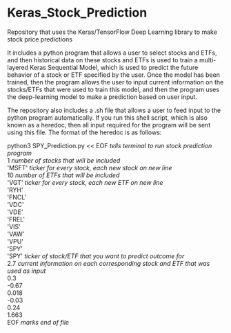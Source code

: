 # Keras_Stock_Prediction
Repository that uses the Keras/TensorFlow Deep Learning library to make stock price predictions


It includes a python program that allows a user to select stocks and ETFs, and then historical data on these stocks and ETFs is used to train a multi-layered Keras Sequential Model, which is used to predict the future behavior of a stock or ETF specified by the user. Once the model has been trained, then the program allows the user to input current information on the stocks/ETFs that were used to train this model, and then the program uses the deep-learning model to make a prediction based on user input. 

The repository also includes a .sh file that allows a user to feed input to the python program automatically. If you run this shell script, which is also known as a heredoc, then all input required for the program will be sent using this file. The format of the heredoc is as follows:

python3 SPY_Prediction.py << EOF *tells terminal to run stock prediction program* \
1 *number of stocks that will be included*\
'MSFT' *ticker for every stock, each new stock on new line*\
10 *number of ETFs that will be included*\
'VGT' *ticker for every stock, each new ETF on new line*\
'RYH'\
'FNCL'\
'VDC'\
'VDE'\
'FREL'\
'VIS'\
'VAW'\
'VPU'\
'SPY'\
'SPY' *ticker of stock/ETF that you want to predict outcome for*\
2.7 *current information on each corresponding stock and ETF that was used as input*\
0.3\
-0.67\
0.018\
-0.03\
0.24\
1.663\
EOF *marks end of file*

